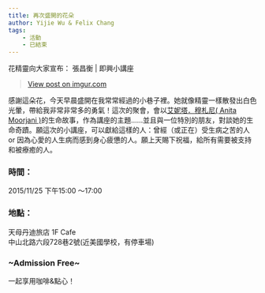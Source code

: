 ```yaml
---
title: 再次盛開的花朵
author: Yijie Wu & Felix Chang
tags:
    - 活動
    - 已結束
---
```


花精靈向大家宣布： 張昌衡 | 即興小講座

<blockquote class="imgur-embed-pub" lang="en" data-id="svkl6M2"><a href="//imgur.com/svkl6M2">View post on imgur.com</a></blockquote><script async src="//s.imgur.com/min/embed.js" charset="utf-8"></script>

感謝這朵花，今天早晨盛開在我常常經過的小巷子裡。她就像精靈一樣散發出白色光暈，帶給我非常非常多的勇氣！這次的聚會，會以[艾妮塔．穆札尼( Anita Moorjani )](https://en.wikipedia.org/wiki/Anita_Moorjani)的生命故事，作為講座的主題......並且與一位特別的朋友，對談她的生命奇蹟。願這次的小講座，可以獻給這樣的人：曾經（或正在）受生病之苦的人 or 因為心愛的人生病而感到身心疲憊的人。願上天賜下祝福，給所有需要被支持和被療癒的人。

### 時間：
2015/11/25 下午15:00 ～17:00

### 地點：
天母丹迪旅店 1F Cafe <br />
中山北路六段728巷2號(近美國學校，有停車場)

### ~Admission Free~
一起享用咖啡&點心！
